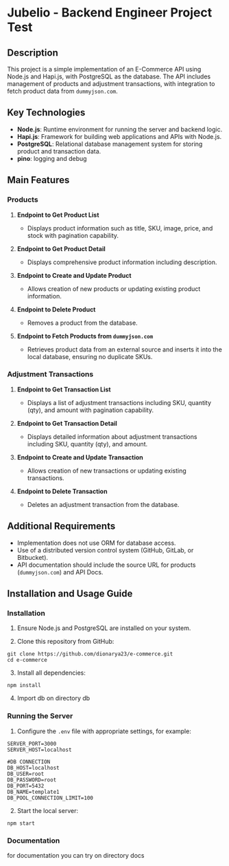 # Jubelio - Backend Engineer Project Test

## Description

This project is a simple implementation of an E-Commerce API using Node.js and Hapi.js, with PostgreSQL as the database. The API includes management of products and adjustment transactions, with integration to fetch product data from `dummyjson.com`.

## Key Technologies

- **Node.js**: Runtime environment for running the server and backend logic.
- **Hapi.js**: Framework for building web applications and APIs with Node.js.
- **PostgreSQL**: Relational database management system for storing product and transaction data.
- **pino**: logging and debug

## Main Features

### Products

1. **Endpoint to Get Product List**
   - Displays product information such as title, SKU, image, price, and stock with pagination capability.

2. **Endpoint to Get Product Detail**
   - Displays comprehensive product information including description.

3. **Endpoint to Create and Update Product**
   - Allows creation of new products or updating existing product information.

4. **Endpoint to Delete Product**
   - Removes a product from the database.

5. **Endpoint to Fetch Products from `dummyjson.com`**
   - Retrieves product data from an external source and inserts it into the local database, ensuring no duplicate SKUs.

### Adjustment Transactions

1. **Endpoint to Get Transaction List**
   - Displays a list of adjustment transactions including SKU, quantity (qty), and amount with pagination capability.

2. **Endpoint to Get Transaction Detail**
   - Displays detailed information about adjustment transactions including SKU, quantity (qty), and amount.

3. **Endpoint to Create and Update Transaction**
   - Allows creation of new transactions or updating existing transactions.

4. **Endpoint to Delete Transaction**
   - Deletes an adjustment transaction from the database.

## Additional Requirements

- Implementation does not use ORM for database access.
- Use of a distributed version control system (GitHub, GitLab, or Bitbucket).
- API documentation should include the source URL for products (`dummyjson.com`) and API Docs.

## Installation and Usage Guide

### Installation

1. Ensure Node.js and PostgreSQL are installed on your system.

2. Clone this repository from GitHub:
```shell
git clone https://github.com/dionarya23/e-commerce.git
cd e-commerce
```
3. Install all dependencies:
```shell
npm install
```
4. Import db on directory db


### Running the Server
1. Configure the `.env` file with appropriate settings, for example:
```
SERVER_PORT=3000
SERVER_HOST=localhost

#DB CONNECTION
DB_HOST=localhost
DB_USER=root
DB_PASSWORD=root
DB_PORT=5432
DB_NAME=template1
DB_POOL_CONNECTION_LIMIT=100
```

2. Start the local server:
```
npm start
```

### Documentation
for documentation you can try on directory docs